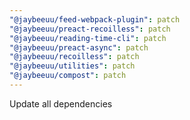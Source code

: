 ```yaml
---
"@jaybeeuu/feed-webpack-plugin": patch
"@jaybeeuu/preact-recoilless": patch
"@jaybeeuu/reading-time-cli": patch
"@jaybeeuu/preact-async": patch
"@jaybeeuu/recoilless": patch
"@jaybeeuu/utilities": patch
"@jaybeeuu/compost": patch
---
```


Update all dependencies
